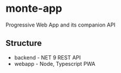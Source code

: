 # monte-app
Progressive Web App and its companion API

## Structure
- backend - NET 9 REST API
- webapp - Node, Typescript PWA